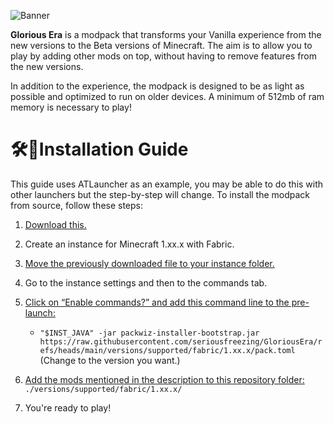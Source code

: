 ![Banner](https://i.imgur.com/ajXnqrZ.png)

**Glorious Era** is a modpack that transforms your Vanilla experience from the new versions to the Beta versions of Minecraft. The aim is to allow you to play by adding other mods on top, without having to remove features from the new versions.

In addition to the experience, the modpack is designed to be as light as possible and optimized to run on older devices. A minimum of 512mb of ram memory is necessary to play!

# 🛠️📖Installation Guide
This guide uses ATLauncher as an example, you may be able to do this with other launchers but the step-by-step will change. To install the modpack from source, follow these steps:

1. [Download this.](https://github.com/packwiz/packwiz-installer-bootstrap/releases)
2. Create an instance for Minecraft 1.xx.x with Fabric.
3. [Move the previously downloaded file to your instance folder.](https://i.imgur.com/7A3rAQM.png)
4. Go to the instance settings and then to the commands tab.
5. [Click on “Enable commands?” and add this command line to the pre-launch:](https://i.imgur.com/4me9igA.png)

    - `"$INST_JAVA" -jar packwiz-installer-bootstrap.jar https://raw.githubusercontent.com/seriousfreezing/GloriousEra/refs/heads/main/versions/supported/fabric/1.xx.x/pack.toml` (Change to the version you want.)

6. [Add the mods mentioned in the description to this repository folder:](https://i.imgur.com/ULsBt7T.png)
`./versions/supported/fabric/1.xx.x/`
7. You're ready to play!